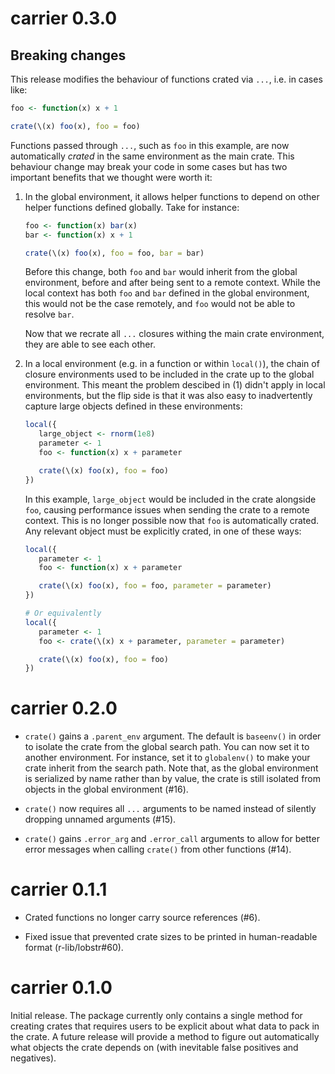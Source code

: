 # carrier 0.3.0

## Breaking changes

This release modifies the behaviour of functions crated via `...`, i.e. in cases like:

```r
foo <- function(x) x + 1

crate(\(x) foo(x), foo = foo)
```

Functions passed through `...`, such as `foo` in this example, are now
automatically _crated_ in the same environment as the main crate. This behaviour
change may break your code in some cases but has two important benefits that we
thought were worth it:

1. In the global environment, it allows helper functions to depend on other
   helper functions defined globally. Take for instance:

   ```r
   foo <- function(x) bar(x)
   bar <- function(x) x + 1

   crate(\(x) foo(x), foo = foo, bar = bar)
   ```

   Before this change, both `foo` and `bar` would inherit from the global
   environment, before and after being sent to a remote context. While the local
   context has both `foo` and `bar` defined in the global environment, this
   would not be the case remotely, and `foo` would not be able to resolve `bar`.

   Now that we recrate all `...` closures withing the main crate environment,
   they are able to see each other.

2. In a local environment (e.g. in a function or within `local()`), the chain of
   closure environments used to be included in the crate up to the global
   environment. This meant the problem descibed in (1) didn't apply in local
   environments, but the flip side is that it was also easy to inadvertently
   capture large objects defined in these environments:

   ```r
   local({
      large_object <- rnorm(1e8)
      parameter <- 1
      foo <- function(x) x + parameter

      crate(\(x) foo(x), foo = foo)
   })
   ```

   In this example, `large_object`  would be included in the crate alongside
   `foo`, causing performance issues when sending the crate to a remote context.
   This is no longer possible now that `foo` is automatically crated. Any
   relevant object must be explicitly crated, in one of these ways:

   ```r
   local({
      parameter <- 1
      foo <- function(x) x + parameter

      crate(\(x) foo(x), foo = foo, parameter = parameter)
   })

   # Or equivalently
   local({
      parameter <- 1
      foo <- crate(\(x) x + parameter, parameter = parameter)

      crate(\(x) foo(x), foo = foo)
   })
   ```


# carrier 0.2.0

* `crate()` gains a `.parent_env` argument. The default is `baseenv()` in order
  to isolate the crate from the global search path. You can now set it to
  another environment. For instance, set it to `globalenv()` to make your crate
  inherit from the search path. Note that, as the global environment is
  serialized by name rather than by value, the crate is still isolated from
  objects in the global environment (#16).

* `crate()` now requires all `...` arguments to be named instead of silently
  dropping unnamed arguments (#15).

* `crate()` gains `.error_arg` and `.error_call` arguments to allow for better
  error messages when calling `crate()` from other functions (#14).

# carrier 0.1.1

* Crated functions no longer carry source references (#6).

* Fixed issue that prevented crate sizes to be printed in
  human-readable format (r-lib/lobstr#60).


# carrier 0.1.0

Initial release. The package currently only contains a single method
for creating crates that requires users to be explicit about what data
to pack in the crate. A future release will provide a method to figure
out automatically what objects the crate depends on (with inevitable
false positives and negatives).
